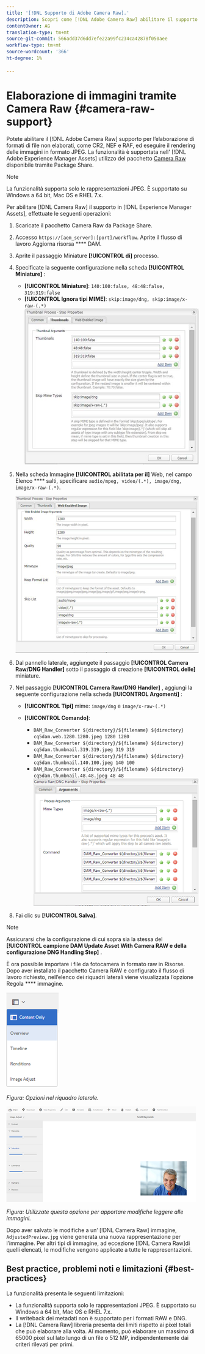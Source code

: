 ```yaml
---
title: '[!DNL Supporto di Adobe Camera Raw].'
description: Scopri come [!DNL Adobe Camera Raw] abilitare il supporto in [!DNL Adobe Experience Manager Assets].
contentOwner: AG
translation-type: tm+mt
source-git-commit: 566add37d6dd7efe22a99fc234ca42878f050aee
workflow-type: tm+mt
source-wordcount: '366'
ht-degree: 1%

---
```



# Elaborazione di immagini tramite Camera Raw {#camera-raw-support}

Potete abilitare il [!DNL Adobe Camera Raw] supporto per l’elaborazione di formati di file non elaborati, come CR2, NEF e RAF, ed eseguire il rendering delle immagini in formato JPEG. La funzionalità è supportata nell&#39; [!DNL Adobe Experience Manager Assets] utilizzo del pacchetto [Camera Raw](https://www.adobeaemcloud.com/content/marketplace/marketplaceProxy.html?packagePath=/content/companies/public/adobe/packages/aem630/product/assets/aem-assets-cameraraw-pkg) disponibile tramite Package Share.

>[!NOTE]
>
>La funzionalità supporta solo le rappresentazioni JPEG. È supportato su Windows a 64 bit, Mac OS e RHEL 7.x.

Per abilitare [!DNL Camera Raw] il supporto in [!DNL Experience Manager Assets], effettuate le seguenti operazioni:

1. Scaricate il pacchetto [](https://www.adobeaemcloud.com/content/marketplace/marketplaceProxy.html?packagePath=/content/companies/public/adobe/packages/aem630/product/assets/aem-assets-cameraraw-pkg) Camera Raw da Package Share.
1. Accesso `https://[aem_server]:[port]/workflow`. Aprite il flusso di lavoro Aggiorna risorsa **** DAM.
1. Aprite il passaggio Miniature **[!UICONTROL di]** processo.
1. Specificate la seguente configurazione nella scheda **[!UICONTROL Miniature]** :

   * **[!UICONTROL Miniature]**: `140:100:false, 48:48:false, 319:319:false`
   * **[!UICONTROL Ignora tipi MIME]**: `skip:image/dng, skip:image/x-raw-(.*)`
   ![chlimage_1-128](assets/chlimage_1-334.png)

1. Nella scheda Immagine **[!UICONTROL abilitata per il]** Web, nel campo Elenco **** salti, specificare `audio/mpeg, video/(.*), image/dng, image/x-raw-(.*)`.

   ![chlimage_1-129](assets/chlimage_1-335.png)

1. Dal pannello laterale, aggiungete il passaggio **[!UICONTROL Camera Raw/DNG Handler]** sotto il passaggio di creazione **[!UICONTROL delle]** miniature.
1. Nel passaggio **[!UICONTROL Camera Raw/DNG Handler]** , aggiungi la seguente configurazione nella scheda **[!UICONTROL Argomenti]** :

   * **[!UICONTROL Tipi]** mime: `image/dng` e `image/x-raw-(.*)`
   * **[!UICONTROL Comando]**:

      * `DAM_Raw_Converter ${directory}/${filename} ${directory} cq5dam.web.1280.1280.jpeg 1280 1280`
      * `DAM_Raw_Converter ${directory}/${filename} ${directory} cq5dam.thumbnail.319.319.jpeg 319 319`
      * `DAM_Raw_Converter ${directory}/${filename} ${directory} cq5dam.thumbnail.140.100.jpeg 140 100`
      * `DAM_Raw_Converter ${directory}/${filename} ${directory} cq5dam.thumbnail.48.48.jpeg 48 48`
   ![chlimage_1-130](assets/chlimage_1-336.png)

1. Fai clic su **[!UICONTROL Salva]**.

>[!NOTE]
>
>Assicurarsi che la configurazione di cui sopra sia la stessa del **[!UICONTROL campione DAM Update Asset With Camera RAW e della configurazione DNG Handling Step]** .

È ora possibile importare i file da fotocamera in formato raw in Risorse. Dopo aver installato il pacchetto Camera RAW e configurato il flusso di lavoro richiesto, nell’elenco dei riquadri laterali viene visualizzata l’opzione Regola **** immagine.

![chlimage_1-131](assets/chlimage_1-337.png)

*Figura: Opzioni nel riquadro laterale.*

![chlimage_1-132](assets/chlimage_1-338.png)

*Figura: Utilizzate questa opzione per apportare modifiche leggere alle immagini.*

Dopo aver salvato le modifiche a un’ [!DNL Camera Raw] immagine, `AdjustedPreview.jpg` viene generata una nuova rappresentazione per l’immagine. Per altri tipi di immagine, ad eccezione [!DNL Camera Raw]di quelli elencati, le modifiche vengono applicate a tutte le rappresentazioni.

## Best practice, problemi noti e limitazioni {#best-practices}

La funzionalità presenta le seguenti limitazioni:

* La funzionalità supporta solo le rappresentazioni JPEG. È supportato su Windows a 64 bit, Mac OS e RHEL 7.x.
* Il writeback dei metadati non è supportato per i formati RAW e DNG.
* La [!DNL Camera Raw] libreria presenta dei limiti rispetto ai pixel totali che può elaborare alla volta. Al momento, può elaborare un massimo di 65000 pixel sul lato lungo di un file o 512 MP, indipendentemente dai criteri rilevati per primi.
